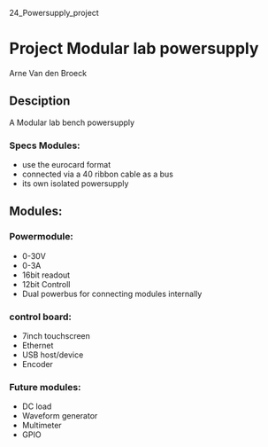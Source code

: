24_Powersupply_project
# Project Modular lab powersupply
Arne Van den Broeck

## Desciption
A Modular lab bench powersupply 

### Specs Modules:
* use the eurocard format
* connected via a 40 ribbon cable as a bus 
* its own isolated powersupply 



## Modules:

### Powermodule:
* 0-30V
* 0-3A
* 16bit readout
* 12bit Controll
* Dual powerbus for connecting modules internally


### control board:
* 7inch touchscreen
* Ethernet
* USB host/device
* Encoder
 
 
### Future modules:
* DC load
* Waveform generator
* Multimeter
* GPIO






